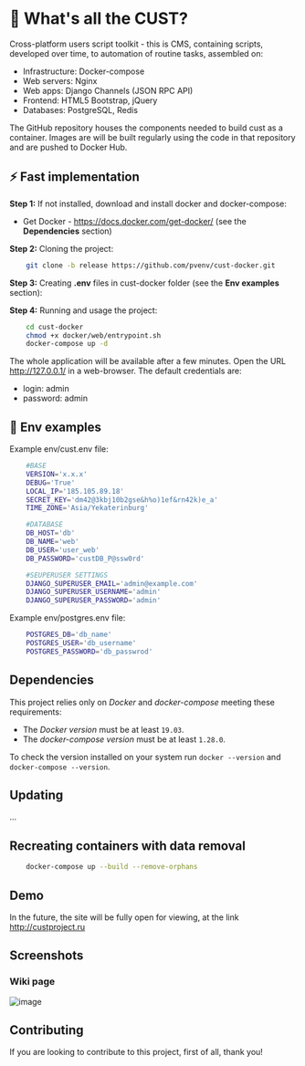 # 🙉 What's all the CUST?

Cross-platform users script toolkit - this is CMS, containing scripts, developed over time, to automation of routine tasks, assembled on:

* Infrastructure: Docker-compose
* Web servers: Nginx
* Web apps: Django Channels (JSON RPC API)
* Frontend: HTML5 Bootstrap, jQuery
* Databases: PostgreSQL, Redis

The GitHub repository houses the components needed to build cust as a container. Images are will be built regularly using the code in that repository and are pushed to Docker Hub.

## ⚡ Fast implementation

**Step 1:** If not installed, download and install docker and docker-compose:
* Get Docker - https://docs.docker.com/get-docker/ (see the **Dependencies** section)

**Step 2:** Cloning the project:
```bash
    git clone -b release https://github.com/pvenv/cust-docker.git
```

**Step 3:** Creating **.env** files in cust-docker folder (see the **Env examples** section):

**Step 4:** Running and usage the project:
```bash
    cd cust-docker
    chmod +x docker/web/entrypoint.sh
    docker-compose up -d
```

The whole application will be available after a few minutes. Open the URL http://127.0.0.1/ in a web-browser.
The default credentials are:
* login: admin
* password: admin


## 🎉 Env examples

Example env/cust.env file:
```bash
    #BASE
    VERSION='x.x.x'
    DEBUG='True'
    LOCAL_IP='185.105.89.18'
    SECRET_KEY='dm42@3kbj10b2gse&h%o)1ef&rn42k)e_a'
    TIME_ZONE='Asia/Yekaterinburg'

    #DATABASE
    DB_HOST='db'
    DB_NAME='web'
    DB_USER='user_web'
    DB_PASSWORD='custDB_P@ssw0rd'

    #SEUPERUSER SETTINGS
    DJANGO_SUPERUSER_EMAIL='admin@example.com'
    DJANGO_SUPERUSER_USERNAME='admin'
    DJANGO_SUPERUSER_PASSWORD='admin'
```

Example env/postgres.env file:
```bash
    POSTGRES_DB='db_name'
    POSTGRES_USER='db_username'
    POSTGRES_PASSWORD='db_passwrod'
```

## Dependencies

This project relies only on *Docker* and *docker-compose* meeting these requirements:

* The *Docker version* must be at least `19.03`.
* The *docker-compose version* must be at least `1.28.0`.

To check the version installed on your system run `docker --version` and `docker-compose --version`.

## Updating
...

## Recreating containers with data removal
```bash
    docker-compose up --build --remove-orphans
```

## Demo
In the future, the site will be fully open for viewing, at the link http://custproject.ru

## Screenshots

### Wiki page
![image](https://user-images.githubusercontent.com/92352077/168686542-ad378adb-b563-4750-b244-fe8568c8b27d.png)

## Contributing

If you are looking to contribute to this project, first of all, thank you!


<br />
<br />